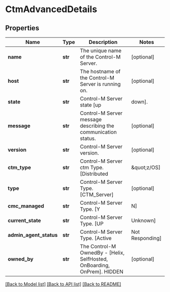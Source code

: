 # CtmAdvancedDetails

## Properties
Name | Type | Description | Notes
------------ | ------------- | ------------- | -------------
**name** | **str** | The unique name of the Control-M Server. | [optional] 
**host** | **str** | The hostname of the Control-M Server is running on. | [optional] 
**state** | **str** | Control-M Server state [up|down]. | [optional] 
**message** | **str** | Control-M Server message describing the communication status. | [optional] 
**version** | **str** | Control-M Server version. | [optional] 
**ctm_type** | **str** | Control-M Server ctm Type. [Distributed|\&quot;z/OS] | [optional] 
**type** | **str** | Control-M Server Type. [CTM_Server] | [optional] 
**cmc_managed** | **str** | Control-M Server Type. [Y|N] | [optional] 
**current_state** | **str** | Control-M Server Type. [UP|Unknown] | [optional] 
**admin_agent_status** | **str** | Control-M Server Type. [Active|Not Responding] | [optional] 
**owned_by** | **str** | The Control-M OwnedBy - [Helix, SelfHosted, OnBoarding, OnPrem]. HIDDEN | [optional] 

[[Back to Model list]](../README.md#documentation-for-models) [[Back to API list]](../README.md#documentation-for-api-endpoints) [[Back to README]](../README.md)

